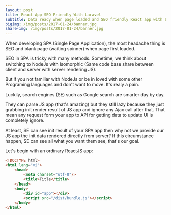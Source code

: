 ```yaml
---
layout: post
title: React App SEO Friendly With Laravel
subtitle: Data ready when page loaded and SEO friendly React app with Laravel
bigimg: /img/posts/2017-01-24/banner.jpg
share-img: /img/posts/2017-01-24/banner.jpg
---
```


When developing SPA (Single Page Application), the most headache thing is SEO and blank page (waiting spinner) when page first loaded.

SEO in SPA is tricky with many methods. Sometime, we think about switching to NodeJs with Isomorphic (Same code base share between client and server with server rendering JS).

But if you not familiar with NodeJs or be in loved with some other Programing languages and don't want to move. It's realy a pain.

Luckily, search engines (SE) such as Google search are smarter day by day.

They can parse JS app (that's amazing) but they still lazy because they just grabbing init render result of JS app and ignore any Ajax call after that. That mean any request form your app to API for getting data to update UI is completely ignore.

At least, SE can see init result of your SPA app then why not we provide our JS app the init data rendered directly from server? If this circumstance happen, SE can see all what you want them see, that's our goal.

Let's begin with an ordinary ReactJS app:


```html
<!DOCTYPE html>
<html lang="vi">
    <head>
        <meta charset="utf-8"/>
        <title>Title</title>
    </head>
    <body>
        <div id="app"></div>
        <script src="/dist/bundle.js"></script>
    </body>
</html>
```

